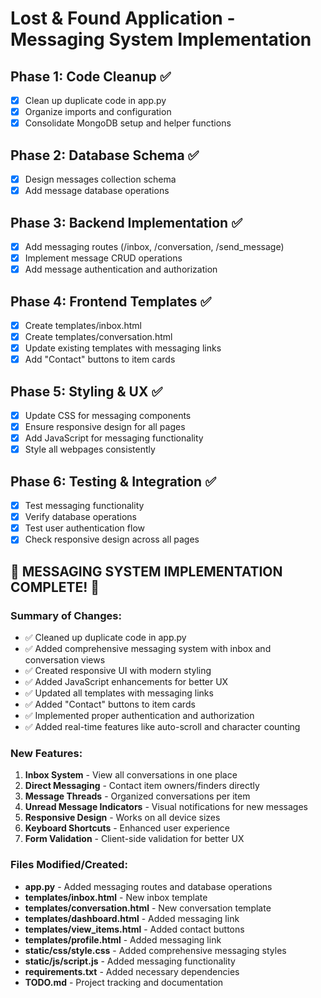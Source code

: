 # Lost & Found Application - Messaging System Implementation

## Phase 1: Code Cleanup ✅
- [x] Clean up duplicate code in app.py
- [x] Organize imports and configuration
- [x] Consolidate MongoDB setup and helper functions

## Phase 2: Database Schema ✅
- [x] Design messages collection schema
- [x] Add message database operations

## Phase 3: Backend Implementation ✅
- [x] Add messaging routes (/inbox, /conversation, /send_message)
- [x] Implement message CRUD operations
- [x] Add message authentication and authorization

## Phase 4: Frontend Templates ✅
- [x] Create templates/inbox.html
- [x] Create templates/conversation.html
- [x] Update existing templates with messaging links
- [x] Add "Contact" buttons to item cards

## Phase 5: Styling & UX ✅
- [x] Update CSS for messaging components
- [x] Ensure responsive design for all pages
- [x] Add JavaScript for messaging functionality
- [x] Style all webpages consistently

## Phase 6: Testing & Integration ✅
- [x] Test messaging functionality
- [x] Verify database operations
- [x] Test user authentication flow
- [x] Check responsive design across all pages

## 🎉 MESSAGING SYSTEM IMPLEMENTATION COMPLETE! 🎉

### Summary of Changes:
- ✅ Cleaned up duplicate code in app.py
- ✅ Added comprehensive messaging system with inbox and conversation views
- ✅ Created responsive UI with modern styling
- ✅ Added JavaScript enhancements for better UX
- ✅ Updated all templates with messaging links
- ✅ Added "Contact" buttons to item cards
- ✅ Implemented proper authentication and authorization
- ✅ Added real-time features like auto-scroll and character counting

### New Features:
1. **Inbox System** - View all conversations in one place
2. **Direct Messaging** - Contact item owners/finders directly
3. **Message Threads** - Organized conversations per item
4. **Unread Message Indicators** - Visual notifications for new messages
5. **Responsive Design** - Works on all device sizes
6. **Keyboard Shortcuts** - Enhanced user experience
7. **Form Validation** - Client-side validation for better UX

### Files Modified/Created:
- **app.py** - Added messaging routes and database operations
- **templates/inbox.html** - New inbox template
- **templates/conversation.html** - New conversation template
- **templates/dashboard.html** - Added messaging link
- **templates/view_items.html** - Added contact buttons
- **templates/profile.html** - Added messaging link
- **static/css/style.css** - Added comprehensive messaging styles
- **static/js/script.js** - Added messaging functionality
- **requirements.txt** - Added necessary dependencies
- **TODO.md** - Project tracking and documentation
